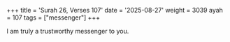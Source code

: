 +++
title = 'Surah 26, Verses 107'
date = '2025-08-27'
weight = 3039
ayah = 107
tags = ["messenger"]
+++

I am truly a trustworthy messenger to you.